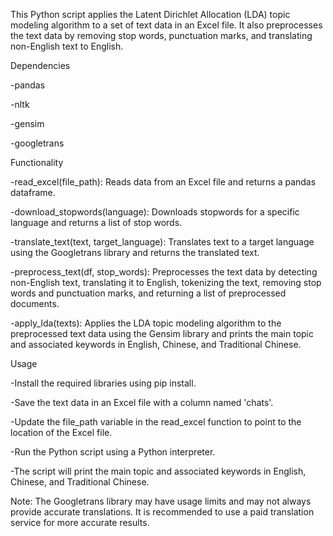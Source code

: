 This Python script applies the Latent Dirichlet Allocation (LDA) topic modeling algorithm to a set of text data in an Excel file. It also preprocesses the text data by removing stop words, punctuation marks, and translating non-English text to English.

Dependencies

  -pandas
  
  -nltk
  
  -gensim
  
  -googletrans

Functionality

  -read_excel(file_path): Reads data from an Excel file and returns a pandas dataframe.
  
  -download_stopwords(language): Downloads stopwords for a specific language and returns a list of stop words.
  
  -translate_text(text, target_language): Translates text to a target language using the Googletrans library and returns the translated text.
  
  -preprocess_text(df, stop_words): Preprocesses the text data by detecting non-English text, translating it to English, tokenizing the text, removing stop words and punctuation marks, and returning a list of preprocessed documents.
  
  -apply_lda(texts): Applies the LDA topic modeling algorithm to the preprocessed text data using the Gensim library and prints the main topic and associated keywords in English, Chinese, and Traditional Chinese.

Usage

  -Install the required libraries using pip install.
  
  -Save the text data in an Excel file with a column named 'chats'.
  
  -Update the file_path variable in the read_excel function to point to the location of the Excel file.
  
  -Run the Python script using a Python interpreter.
  
  -The script will print the main topic and associated keywords in English, Chinese, and Traditional Chinese.

Note: The Googletrans library may have usage limits and may not always provide accurate translations. It is recommended to use a paid translation service for more accurate results.
